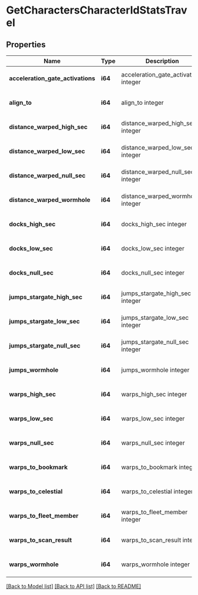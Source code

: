 # GetCharactersCharacterIdStatsTravel

## Properties
Name | Type | Description | Notes
------------ | ------------- | ------------- | -------------
**acceleration_gate_activations** | **i64** | acceleration_gate_activations integer | [optional] [default to null]
**align_to** | **i64** | align_to integer | [optional] [default to null]
**distance_warped_high_sec** | **i64** | distance_warped_high_sec integer | [optional] [default to null]
**distance_warped_low_sec** | **i64** | distance_warped_low_sec integer | [optional] [default to null]
**distance_warped_null_sec** | **i64** | distance_warped_null_sec integer | [optional] [default to null]
**distance_warped_wormhole** | **i64** | distance_warped_wormhole integer | [optional] [default to null]
**docks_high_sec** | **i64** | docks_high_sec integer | [optional] [default to null]
**docks_low_sec** | **i64** | docks_low_sec integer | [optional] [default to null]
**docks_null_sec** | **i64** | docks_null_sec integer | [optional] [default to null]
**jumps_stargate_high_sec** | **i64** | jumps_stargate_high_sec integer | [optional] [default to null]
**jumps_stargate_low_sec** | **i64** | jumps_stargate_low_sec integer | [optional] [default to null]
**jumps_stargate_null_sec** | **i64** | jumps_stargate_null_sec integer | [optional] [default to null]
**jumps_wormhole** | **i64** | jumps_wormhole integer | [optional] [default to null]
**warps_high_sec** | **i64** | warps_high_sec integer | [optional] [default to null]
**warps_low_sec** | **i64** | warps_low_sec integer | [optional] [default to null]
**warps_null_sec** | **i64** | warps_null_sec integer | [optional] [default to null]
**warps_to_bookmark** | **i64** | warps_to_bookmark integer | [optional] [default to null]
**warps_to_celestial** | **i64** | warps_to_celestial integer | [optional] [default to null]
**warps_to_fleet_member** | **i64** | warps_to_fleet_member integer | [optional] [default to null]
**warps_to_scan_result** | **i64** | warps_to_scan_result integer | [optional] [default to null]
**warps_wormhole** | **i64** | warps_wormhole integer | [optional] [default to null]

[[Back to Model list]](../README.md#documentation-for-models) [[Back to API list]](../README.md#documentation-for-api-endpoints) [[Back to README]](../README.md)


